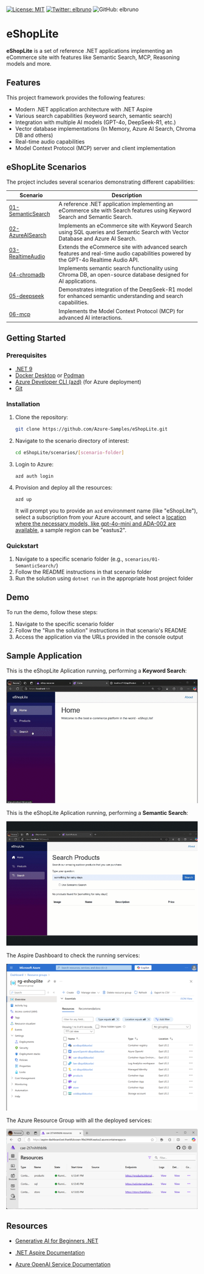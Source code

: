 <!-- filepath: d:\azure-samples\eShopLite\README.md -->
[![License: MIT](https://img.shields.io/badge/License-MIT-yellow.svg)](/LICENSE)
[![Twitter: elbruno](https://img.shields.io/twitter/follow/elbruno.svg?style=social)](https://twitter.com/elbruno)
![GitHub: elbruno](https://img.shields.io/github/followers/elbruno?style=social)

# eShopLite

**eShopLite** is a set of reference .NET applications implementing an eCommerce site with features like Semantic Search, MCP, Reasoning models and more.

## Features

This project framework provides the following features:

* Modern .NET application architecture with .NET Aspire
* Various search capabilities (keyword search, semantic search)
* Integration with multiple AI models (GPT-4o, DeepSeek-R1, etc.)
* Vector database implementations (In Memory, Azure AI Search, Chroma DB and others)
* Real-time audio capabilities
* Model Context Protocol (MCP) server and client implementation

## eShopLite Scenarios

The project includes several scenarios demonstrating different capabilities:

| Scenario | Description |
|----------|-------------|
| [01-SemanticSearch](./scenarios/01-SemanticSearch/) | A reference .NET application implementing an eCommerce site with Search features using Keyword Search and Semantic Search. |
| [02-AzureAISearch](./scenarios/02-AzureAISearch/) | Implements an eCommerce site with Keyword Search using SQL queries and Semantic Search with Vector Database and Azure AI Search. |
| [03-RealtimeAudio](./scenarios/03-RealtimeAudio/) | Extends the eCommerce site with advanced search features and real-time audio capabilities powered by the GPT-4o Realtime Audio API. |
| [04-chromadb](./scenarios/04-chromadb/) | Implements semantic search functionality using Chroma DB, an open-source database designed for AI applications. |
| [05-deepseek](./scenarios/05-deepseek/) | Demonstrates integration of the DeepSeek-R1 model for enhanced semantic understanding and search capabilities. |
| [06-mcp](./scenarios/06-mcp/) | Implements the Model Context Protocol (MCP) for advanced AI interactions. |

## Getting Started

### Prerequisites

- [.NET 9](https://dotnet.microsoft.com/download/dotnet/9.0)
- [Docker Desktop](https://www.docker.com/products/docker-desktop/) or [Podman](https://podman.io/)
- [Azure Developer CLI (azd)](https://aka.ms/install-azd) (for Azure deployment)
- [Git](https://git-scm.com/downloads)

### Installation

1. Clone the repository:
   ```bash
   git clone https://github.com/Azure-Samples/eShopLite.git
   ```

1. Navigate to the scenario directory of interest:
   ```bash
   cd eShopLite/scenarios/[scenario-folder]
   ```

1. Login to Azure:

    ```shell
    azd auth login
    ```

1. Provision and deploy all the resources:

    ```shell
    azd up
    ```

    It will prompt you to provide an `azd` environment name (like "eShopLite"), select a subscription from your Azure account, and select a [location where the necessary models, like gpt-4o-mini and ADA-002 are available](https://azure.microsoft.com/explore/global-infrastructure/products-by-region/?products=cognitive-services&regions=all), a sample region can be "eastus2".

### Quickstart

1. Navigate to a specific scenario folder (e.g., `scenarios/01-SemanticSearch/`)
2. Follow the README instructions in that scenario folder
3. Run the solution using `dotnet run` in the appropriate host project folder

## Demo

To run the demo, follow these steps:

1. Navigate to the specific scenario folder
2. Follow the "Run the solution" instructions in that scenario's README
3. Access the application via the URLs provided in the console output

## Sample Application

This is the eShopLite Aplication running, performing a **Keyword Search**:

![eShopLite Aplication running doing search using keyworkd search](./images/05eShopLite-SearchKeyWord.gif)

This is the eShopLite Aplication running, performing a **Semantic Search**:

![eShopLite Aplication running doing search using keyworkd search](./images/06eShopLite-SearchSemantic.gif)

The Aspire Dashboard to check the running services:

![Aspire Dashboard to check the running services](./images/10AzureResources.png)

The Azure Resource Group with all the deployed services:

![Azure Resource Group with all the deployed services](./images/15AspireDashboard.png)


## Resources

- [Generative AI for Beginners .NET](https://aka.ms/genainnet)

- [.NET Aspire Documentation](https://learn.microsoft.com/dotnet/aspire/)

- [Azure OpenAI Service Documentation](https://learn.microsoft.com/azure/ai-services/openai/)
